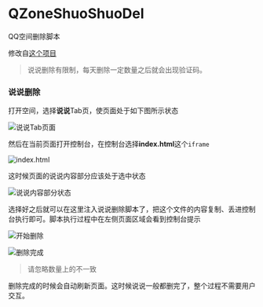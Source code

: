 # QZoneShuoShuoDel
QQ空间删除脚本

修改自[这个项目](https://github.com/aqiongbei/qq_zone_delete)

> 说说删除有限制，每天删除一定数量之后就会出现验证码。

### 说说删除
打开空间，选择**说说**Tab页，使页面处于如下图所示状态

![说说Tab页面](https://github.com/aqiongbei/qq_zone_delete/blob/master/readme_img/2018-01-03_231036.png)

然后在当前页面打开控制台，在控制台选择**index.html**这个`iframe`

![index.html](https://github.com/aqiongbei/qq_zone_delete/blob/master/readme_img/2018-01-03_231229.png)

这时候页面的说说内容部分应该处于选中状态

![说说内容部分状态](https://github.com/aqiongbei/qq_zone_delete/blob/master/readme_img/2018-01-03_231256.png)

选择好之后就可以在这里注入说说删除脚本了，把这个文件的内容复制、丢进控制台执行即可。脚本执行过程中在左侧页面区域会看到控制台提示

![开始删除](https://github.com/aqiongbei/qq_zone_delete/blob/master/readme_img/2018-01-03_233420.png)

![删除完成](https://github.com/aqiongbei/qq_zone_delete/blob/master/readme_img/2018-01-03_233155.png)

> 请忽略数量上的不一致

删除完成的时候会自动刷新页面。这时候说说一般都删完了，整个过程不需要用户交互。
